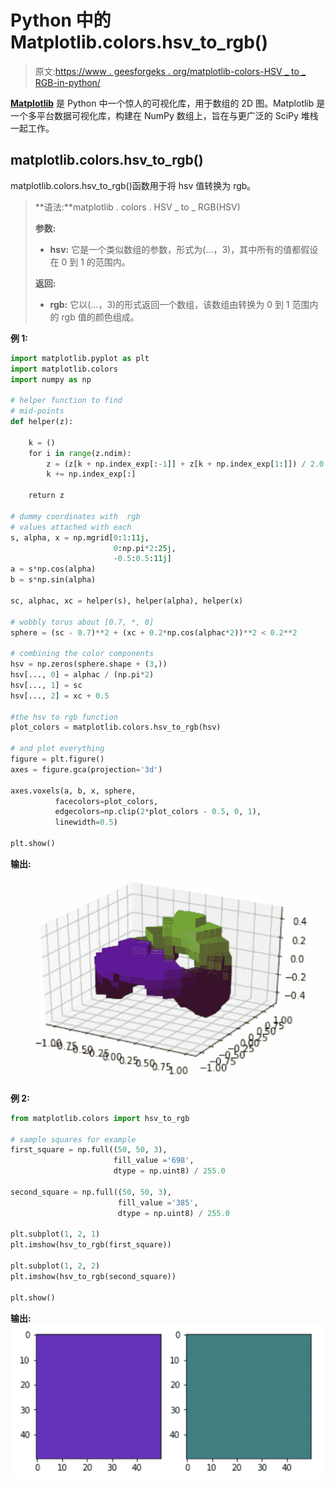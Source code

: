 # Python 中的 Matplotlib.colors.hsv_to_rgb()

> 原文:[https://www . geesforgeks . org/matplotlib-colors-HSV _ to _ RGB-in-python/](https://www.geeksforgeeks.org/matplotlib-colors-hsv_to_rgb-in-python/)

**[Matplotlib](http://geeksforgeeks.org/python-matplotlib-an-overview/)** 是 Python 中一个惊人的可视化库，用于数组的 2D 图。Matplotlib 是一个多平台数据可视化库，构建在 NumPy 数组上，旨在与更广泛的 SciPy 堆栈一起工作。

## matplotlib.colors.hsv_to_rgb()

matplotlib.colors.hsv_to_rgb()函数用于将 hsv 值转换为 rgb。

> **语法:**matplotlib . colors . HSV _ to _ RGB(HSV)
> 
> **参数:**
> 
> *   **hsv:** 它是一个类似数组的参数，形式为(…，3)，其中所有的值都假设在 0 到 1 的范围内。
> 
> **返回:**
> 
> *   **rgb:** 它以(…，3)的形式返回一个数组，该数组由转换为 0 到 1 范围内的 rgb 值的颜色组成。

**例 1:**

```py
import matplotlib.pyplot as plt
import matplotlib.colors
import numpy as np

# helper function to find 
# mid-points
def helper(z):

    k = ()
    for i in range(z.ndim):
        z = (z[k + np.index_exp[:-1]] + z[k + np.index_exp[1:]]) / 2.0
        k += np.index_exp[:]

    return z

# dummy coordinates with  rgb 
# values attached with each
s, alpha, x = np.mgrid[0:1:11j,
                       0:np.pi*2:25j,
                       -0.5:0.5:11j]
a = s*np.cos(alpha)
b = s*np.sin(alpha)

sc, alphac, xc = helper(s), helper(alpha), helper(x)

# wobbly torus about [0.7, *, 0]
sphere = (sc - 0.7)**2 + (xc + 0.2*np.cos(alphac*2))**2 < 0.2**2

# combining the color components
hsv = np.zeros(sphere.shape + (3,))
hsv[..., 0] = alphac / (np.pi*2)
hsv[..., 1] = sc
hsv[..., 2] = xc + 0.5

#the hsv to rgb function
plot_colors = matplotlib.colors.hsv_to_rgb(hsv)

# and plot everything
figure = plt.figure()
axes = figure.gca(projection='3d')

axes.voxels(a, b, x, sphere,
          facecolors=plot_colors,
          edgecolors=np.clip(2*plot_colors - 0.5, 0, 1), 
          linewidth=0.5)

plt.show()
```

**输出:**
![](img/650dfa4be051bc9eeba98f1305bebfcc.png)

**例 2:**

```py
from matplotlib.colors import hsv_to_rgb

# sample squares for example
first_square = np.full((50, 50, 3),
                       fill_value ='698', 
                       dtype = np.uint8) / 255.0

second_square = np.full((50, 50, 3),
                        fill_value ='385',
                        dtype = np.uint8) / 255.0

plt.subplot(1, 2, 1)
plt.imshow(hsv_to_rgb(first_square))

plt.subplot(1, 2, 2)
plt.imshow(hsv_to_rgb(second_square))

plt.show()
```

**输出:**
![](img/b67e6312fd139c1064cd113190e93fe8.png)